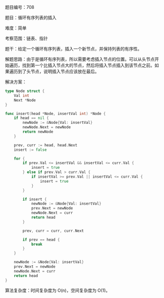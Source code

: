 题目编号：708

题目：循环有序列表的插入

难度：简单

考察范围：链表、指针

题干：给定一个循环有序列表，插入一个新节点，并保持列表的有序性。

解题思路：由于是循环有序列表，所以需要考虑插入节点的位置。可以从头节点开始遍历，找到第一个比插入节点大的节点，然后将插入节点插入到该节点之前。如果遍历到了头节点，说明插入节点应该放在最后。

解决方案：

```go
type Node struct {
    Val int
    Next *Node
}

func insert(head *Node, insertVal int) *Node {
    if head == nil {
        newNode := &Node{Val: insertVal}
        newNode.Next = newNode
        return newNode
    }

    prev, curr := head, head.Next
    insert := false

    for {
        if prev.Val <= insertVal && insertVal <= curr.Val {
            insert = true
        } else if prev.Val > curr.Val {
            if insertVal >= prev.Val || insertVal <= curr.Val {
                insert = true
            }
        }

        if insert {
            newNode := &Node{Val: insertVal}
            prev.Next = newNode
            newNode.Next = curr
            return head
        }

        prev, curr = curr, curr.Next

        if prev == head {
            break
        }
    }

    newNode := &Node{Val: insertVal}
    prev.Next = newNode
    newNode.Next = curr
    return head
}
```

算法复杂度：时间复杂度为 O(n)，空间复杂度为 O(1)。